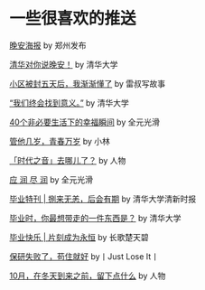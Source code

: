 # 一些很喜欢的推送

<!-- ::cards:: image-bg
- title: Zeus
  content: Lorem ipsum dolor sit amet.
  image: ./img/icons/001-zeus.png
::/cards:: -->

[晚安海报](https://mp.weixin.qq.com/s/uVwwBaQzE3bCjtCmxztFKQ) by 郑州发布

[清华对你说晚安！](https://mp.weixin.qq.com/s/OIRYXLqKjJXdCmE9o4e8Ow) by 清华大学

[小区被封五天后，我渐渐懂了](https://mp.weixin.qq.com/s/H4-npn7EXbnE9MfVFi7fYw) by 雷叔写故事

[“我们终会找到意义。”](https://mp.weixin.qq.com/s/9dkMzTjQhcu2VT-CsgyZwA) by 清华大学

[40个非必要生活下的幸福瞬间](https://mp.weixin.qq.com/s/eYGVh2NOz_EsdtMiV_Qa9A) by 全元光滑

[管他几岁，青春万岁](https://mp.weixin.qq.com/s/yXg64VOlhvtCguo9z2Uymw) by 小林

[「时代之音」去哪儿了？](https://mp.weixin.qq.com/s/suN53bTV3-EWNl4rNv7Bdg) by 人物

[应 润 尽 润](https://mp.weixin.qq.com/s/eL8921k86tjB6pOcsH-0Zw) by 全元光滑

[毕业特刊 | 捌来无恙，后会有期](https://mp.weixin.qq.com/s/hajWuGl3wAR5BfgX4nRrCg) by 清华大学清新时报

[毕业时，你最想带走的一件东西是？](https://mp.weixin.qq.com/s/OMBfCNaDtGc1qA0Gtqzg6w) by 清华大学

[毕业快乐 | 片刻成为永恒](https://mp.weixin.qq.com/s/iDDqi-eNFOQK8KQcztPTEA) by 长歌楚天碧

[保研失败了，苟住就好](https://mp.weixin.qq.com/s/vx8Z8o1S98SKboKFho56TA) by丨Just Lose It丨

[10月，在冬天到来之前，留下点什么](https://mp.weixin.qq.com/s/RCqJiZ1wOl860i8L4mq0tQ) by 人物
